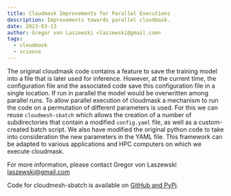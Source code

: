 ```yaml
---
title: Cloudmask Improvements for Parallel Executions
description: Improvements towards parallel cloudmask.
date: 2023-03-13
author: Gregor von Laszewski <laszewski@gmail.com>
tags:
  - cloudmask
  - science
---
```


The original cloudmask code contains a feature to save the training
model into a file that is later used for inference. However, at the
current time, the configuration file and the associated code save this
configuration file in a single location. If run in parallel the model
would be overwritten among parallel runs. To allow parallel execution
of cloudmask a mechanism to run the code on a permutation of different
parameters is used. For this we can reuse `cloudmesh-sbatch` which
allows the creation of a number of subdirectories that contain a
modified `config.yaml` file, as well as a custom-created batch
script. We also have modified the original python code to take into
consideration the new parameters in the YAML file.  This framework can
be adapted to various applications and HPC computers on which we
execute cloudmask.


For more information, please contact Gregor von Laszewski
<laszewski@gmail.com>

Code for cloudmesh-sbatch is available on
[GitHub and PyPi](https://pypi.org/project/cloudmesh-sbatch/).

